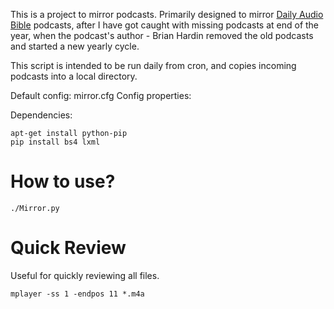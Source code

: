 This is a project to mirror podcasts.
Primarily designed to mirror [Daily Audio Bible](https://dailyaudiobible.com/)
podcasts, after I have got caught with missing podcasts at end of
the year, when the podcast's author - Brian Hardin removed the old
podcasts and started a new yearly cycle.

This script is intended to be run daily from cron,
and copies incoming podcasts into a local directory.

Default config: mirror.cfg
Config properties:

Dependencies:

    apt-get install python-pip
    pip install bs4 lxml

# How to use?

    ./Mirror.py
    
# Quick Review

Useful for quickly reviewing all files.

    mplayer -ss 1 -endpos 11 *.m4a

